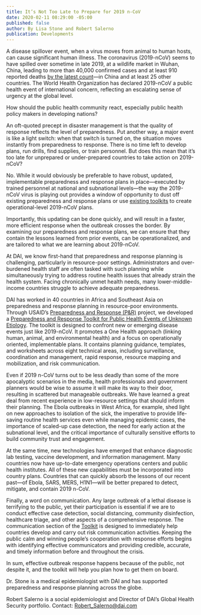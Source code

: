 ```yaml
---
title: It’s Not Too Late to Prepare for 2019 n-CoV
date: 2020-02-11 08:29:00 -05:00
published: false
author: By Lisa Stone and Robert Salerno
publication: Developments
---
```


A disease spillover event, when a virus moves from animal to human hosts, can cause significant human illness. The coronavirus (2019-nCoV) seems to have spilled over sometime in late 2019, at a wildlife market in Wuhan, China, leading to more than 40,000 confirmed cases and at least 910 reported deaths [by the latest count](https://multimedia.scmp.com/infographics/news/china/article/3047038/wuhan-virus/index.html)—in China and at least 25 other countries. The World Health Organization has declared 2019-nCoV a public health event of international concern, reflecting an escalating sense of urgency at the global level. 

How should the public health community react, especially public health policy makers in developing nations?  





An oft-quoted precept in disaster management is that the quality of response reflects the level of preparedness. Put another way, a major event is like a light switch: when that switch is turned on, the situation moves instantly from preparedness to response. There is no time left to develop plans, run drills, find supplies, or train personnel. But does this mean that it’s too late for unprepared or under-prepared countries to take action on 2019-nCoV?

No. While it would obviously be preferable to have robust, updated, implementable preparedness and response plans in place—executed by trained personnel at national and subnational levels—the way the 2019-nCoV virus is playing out provides a window of opportunity to dust off existing preparedness and response plans or use [existing toolkits](https://www.onehealthapp.org/resources) to create operational-level 2019-nCoV plans. 

Importantly, this updating can be done quickly, and will result in a faster, more efficient response when the outbreak crosses the border. By examining our preparedness and response plans, we can ensure that they contain the lessons learned from prior events, can be operationalized, and are tailored to what we are learning about 2019-nCoV. 

At DAI, we know first-hand that preparedness and response planning is challenging, particularly in resource-poor settings. Administrators and over-burdened health staff are often tasked with such planning while simultaneously trying to address routine health issues that already strain the health system. Facing chronically unmet health needs, many lower-middle-income countries struggle to achieve adequate preparedness. 

DAI has worked in 40 countries in Africa and Southeast Asia on preparedness and response planning in resource-poor environments. Through USAID’s [Preparedness and Response (P&R)](https://www.dai.com/our-work/projects/worldwide-preparedness-and-response-pr) project, we developed a [Preparedness and Response Toolkit for Public Health Events of Unknown Etiology](https://s3.amazonaws.com/one-health-app/static/docs/toolkits/Preparedness_and_Response_Toolkit/Preparedness_and_Response_Toolkit_complete.pdf). The toolkit is designed to confront new or emerging disease events just like 2019-nCoV. It promotes a One Health approach (linking human, animal, and environmental health) and a focus on operationally oriented, implementable plans. It contains planning guidance, templates, and worksheets across eight technical areas, including surveillance, coordination and management, rapid response, resource mapping and mobilization, and risk communication. 

Even if 2019 n-CoV turns out to be less deadly than some of the more apocalyptic scenarios in the media, health professionals and government planners would be wise to assume it will make its way to their door, resulting in scattered but manageable outbreaks. We have learned a great deal from recent experience in low-resource settings that should inform their planning. The Ebola outbreaks in West Africa, for example, shed light on new approaches to isolation of the sick, the imperative to provide life-saving routine health services even while managing epidemic cases, the importance of scaled-up case detection, the need for early action at the subnational level, and the critical importance of culturally sensitive efforts to build community trust and engagement. 

At the same time, new technologies have emerged that enhance diagnostic lab testing, vaccine development, and information management. Many countries now have up-to-date emergency operations centers and public health institutes. All of these new capabilities must be incorporated into country plans. Countries that can quickly absorb the lessons of our recent past—of Ebola, SARS, MERS, H1N1—will be better prepared to detect, mitigate, and contain 2019 n-CoV.

Finally, a word on communication. Any large outbreak of a lethal disease is terrifying to the public, yet their participation is essential if we are to conduct effective case detection, social distancing, community disinfection, healthcare triage, and other aspects of a comprehensive response. The communication section of the [Toolkit](https://s3.amazonaws.com/one-health-app/static/docs/toolkits/Preparedness_and_Response_Toolkit/Preparedness_and_Response_Toolkit_complete.pdf) is designed to immediately help countries develop and carry out risk communication activities. Keeping the public calm and winning people’s cooperation with response efforts begins with identifying effective communicators and providing credible, accurate, and timely information before and throughout the crisis. 

In sum, effective outbreak response happens because of the public, not despite it, and the toolkit will help you plan how to get them on board.

Dr. Stone is a medical epidemiologist with DAI and has supported preparedness and response planning across the globe.

Robert Salerno is a social epidemiologist and Director of DAI’s Global Health Security portfolio.
Contact:  Robert_Salerno@dai.com